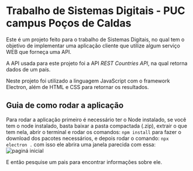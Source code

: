 # Trabalho de Sistemas Digitais - PUC campus Poços de Caldas

Este é um projeto feito para o trabalho de Sistemas Digitais, 
no qual tem o objetivo de implementar uma aplicação cliente que 
utilize algum serviço WEB que forneça uma API.

A API usada para este projeto foi a API *REST Countries API*,
na qual retorna dados de um país.

Neste projeto foi utilizado a linguagem JavaScript com o framework Electron,
além de HTML e CSS para retornar os resultados.

## Guia de como rodar a aplicação

Para rodar a aplicação primeiro é necessário ter o Node instalado,
se você tem o node instalado, basta baixar a pasta compactada (.zip),
extrair o que tem nela, abrir o terminal e rodar os comandos:
```npm install```
para fazer o download dos pacotes necessários, e depois rodar o comando:
```npx electron .```
com isso ele abrira uma janela parecida com essa:
<img src="./src/assets/index.png" alt="paginá inicial">

E então pesquise um pais para encontrar informações sobre ele.